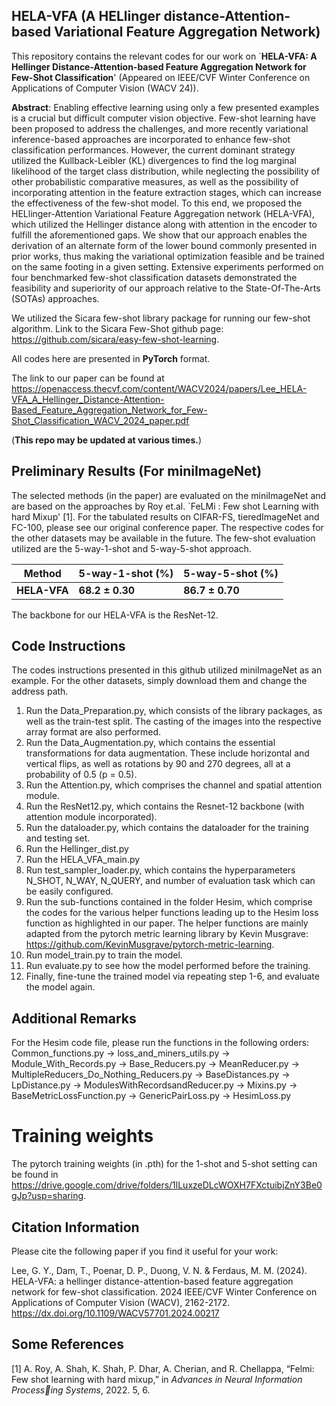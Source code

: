 ## HELA-VFA (A HELlinger distance-Attention-based Variational Feature Aggregation Network) ##

This repository contains the relevant codes for our work on `**HELA-VFA: A Hellinger Distance-Attention-based Feature Aggregation
Network for Few-Shot Classification**' (Appeared on IEEE/CVF Winter Conference on Applications of Computer Vision (WACV 24)).

**Abstract**: Enabling effective learning using only a few presented examples is a crucial but difficult computer vision objective. Few-shot learning have been proposed to address the
challenges, and more recently variational inference-based approaches are incorporated to enhance few-shot classification performances. However, the current dominant strategy utilized the Kullback-Leibler (KL) divergences to find the log marginal likelihood of the target class distribution, while neglecting the possibility of other probabilistic comparative measures, as well as the possibility of incorporating attention in the feature extraction stages, which can increase the effectiveness of the few-shot model. To this end, we proposed the HELlinger-Attention Variational Feature Aggregation network (HELA-VFA), which utilized the Hellinger distance along with attention in the encoder to fulfill the aforementioned gaps. We show that our approach enables the derivation of an alternate form of the lower bound commonly presented in prior works, thus making the variational optimization feasible and be trained on the same footing in a given setting. Extensive experiments performed on four benchmarked few-shot classification datasets demonstrated the feasibility and superiority of our approach relative to the State-Of-The-Arts (SOTAs) approaches.

We utilized the Sicara few-shot library package for running our few-shot algorithm. Link to the Sicara Few-Shot github page: https://github.com/sicara/easy-few-shot-learning.

All codes here are presented in **PyTorch** format.

The link to our paper can be found at https://openaccess.thecvf.com/content/WACV2024/papers/Lee_HELA-VFA_A_Hellinger_Distance-Attention-Based_Feature_Aggregation_Network_for_Few-Shot_Classification_WACV_2024_paper.pdf 

(**This repo may be updated at various times.**)

## Preliminary Results (For miniImageNet) ##

The selected methods (in the paper) are evaluated on the miniImageNet and are based on the approaches by Roy et.al. `FeLMi : Few shot Learning with hard Mixup' [1]. For the tabulated results on CIFAR-FS, tieredImageNet and FC-100, please see our original conference paper. The respective codes for the other datasets may be available in the future. The few-shot evaluation utilized are the 5-way-1-shot and 5-way-5-shot approach. 

| Method | 5-way-1-shot (%) | 5-way-5-shot (%) |
| ------ | ------| ------| 
|**HELA-VFA**| **68.2 $\pm$ 0.30** | **86.7 $\pm$ 0.70** |

The backbone for our HELA-VFA is the ResNet-12.

## Code Instructions ##
The codes instructions presented in this github utilized miniImageNet as an example. For the other datasets, simply download them and change the address path.

1) Run the Data_Preparation.py, which consists of the library packages, as well as the train-test split. The casting of the images into the respective array format are also performed.
2) Run the Data_Augmentation.py, which contains the essential transformations for data augmentation. These include horizontal and vertical flips, as well as rotations by 90 and 270 degrees, all at a probability of 0.5 (p = 0.5).
3) Run the Attention.py, which comprises the channel and spatial attention module.
4) Run the ResNet12.py, which contains the Resnet-12 backbone (with attention module incorporated).
5) Run the dataloader.py, which contains the dataloader for the training and testing set.
6) Run the Hellinger_dist.py
7) Run the HELA_VFA_main.py
8) Run test_sampler_loader.py, which contains the hyperparameters N_SHOT, N_WAY, N_QUERY, and number of evaluation task which can be easily configured.
9) Run the sub-functions contained in the folder Hesim, which comprise the codes for the various helper functions leading up to the Hesim loss function as highlighted in our paper. The helper functions are mainly adapted from the pytorch metric learning library by Kevin Musgrave: https://github.com/KevinMusgrave/pytorch-metric-learning. 
10) Run model_train.py to train the model.
11) Run evaluate.py to see how the model performed before the training.
12) Finally, fine-tune the trained model via repeating step 1-6, and evaluate the model again.

## Additional Remarks ##
For the Hesim code file, please run the functions in the following orders: Common_functions.py -> loss_and_miners_utils.py -> Module_With_Records.py -> Base_Reducers.py -> MeanReducer.py -> MultipleReducers_Do_Nothing_Reducers.py -> BaseDistances.py -> LpDistance.py -> ModulesWithRecordsandReducer.py -> Mixins.py -> BaseMetricLossFunction.py -> GenericPairLoss.py -> HesimLoss.py

# Training weights ##

The pytorch training weights (in .pth) for the 1-shot and 5-shot setting can be found in https://drive.google.com/drive/folders/1lLuxzeDLcWOXH7FXctuibjZnY3Be0gJp?usp=sharing. 

## Citation Information ##

Please cite the following paper if you find it useful for your work: 

Lee,  G. Y., Dam,  T., Poenar,  D. P., Duong,  V. N. & Ferdaus,  M. M. (2024). HELA-VFA: a hellinger distance-attention-based feature aggregation network for few-shot classification. 2024 IEEE/CVF Winter Conference on Applications of Computer Vision (WACV), 2162-2172. https://dx.doi.org/10.1109/WACV57701.2024.00217


## Some References ##

[1] A. Roy, A. Shah, K. Shah, P. Dhar, A. Cherian, and R. Chellappa, “Felmi: Few shot learning with hard
mixup,” in *Advances in Neural Information Processing Systems*, 2022. 5, 6.
